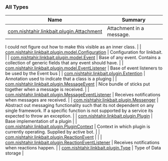 

### All Types

| Name | Summary |
|---|---|
| [com.nishtahir.linkbait.plugin.Attachment](../com.nishtahir.linkbait.plugin/-attachment/index.md) | Attachment in a message.
I could not figure out how to make this
visible as an inner class. |
| [com.nishtahir.linkbait.plugin.model.Configuration](../com.nishtahir.linkbait.plugin.model/-configuration/index.md) | Configuration for linkbait. |
| [com.nishtahir.linkbait.plugin.model.Event](../com.nishtahir.linkbait.plugin.model/-event/index.md) | Base of any event. Contains a collection of
generic fields that any event should have. |
| [com.nishtahir.linkbait.plugin.model.EventListener](../com.nishtahir.linkbait.plugin.model/-event-listener.md) | Base of event listeners to be used by
the Event bus |
| [com.nishtahir.linkbait.plugin.Extention](../com.nishtahir.linkbait.plugin/-extention/index.md) | Annotation used to indicate that a class is a pluging |
| [com.nishtahir.linkbait.plugin.MessageEvent](../com.nishtahir.linkbait.plugin/-message-event/index.md) | Nice bundle of sticks put together when a
message is received. |
| [com.nishtahir.linkbait.plugin.MessageEventListener](../com.nishtahir.linkbait.plugin/-message-event-listener/index.md) | Receives notifications when messages are received. |
| [com.nishtahir.linkbait.plugin.Messenger](../com.nishtahir.linkbait.plugin/-messenger/index.md) | Abstract out messaging functionality such that its not dependent
on any single framework. If a specific function is not supported by
a service its expected to throw an exception. |
| [com.nishtahir.linkbait.plugin.Plugin](../com.nishtahir.linkbait.plugin/-plugin/index.md) | Base implementation of a plugin |
| [com.nishtahir.linkbait.plugin.PluginContext](../com.nishtahir.linkbait.plugin/-plugin-context/index.md) | Context in which plugin is currently operating. Supplied by active bot. |
| [com.nishtahir.linkbait.plugin.ReactionEvent](../com.nishtahir.linkbait.plugin/-reaction-event/index.md) |  |
| [com.nishtahir.linkbait.plugin.ReactionEventListener](../com.nishtahir.linkbait.plugin/-reaction-event-listener/index.md) | Receives notifications when reactions happen. |
| [com.nishtahir.linkbait.plugin.Type](../com.nishtahir.linkbait.plugin/-type/index.md) | Type of Data storage |
